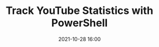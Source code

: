 ---
layout: post
title:  Track YouTube Statistics with PowerShell
date:   2021-10-28 16:00
comments: true
description: "Track-YouTube-Statistics-with-PowerShell"
categories:
    - PowerShell, YouTube, GitHub Actions
tags:
    - PowerShell, YouTube, GitHub Actions
---